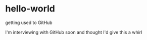# hello-world
getting used to GitHub

I'm interviewing with GitHub soon and thought I'd give this a whirl
